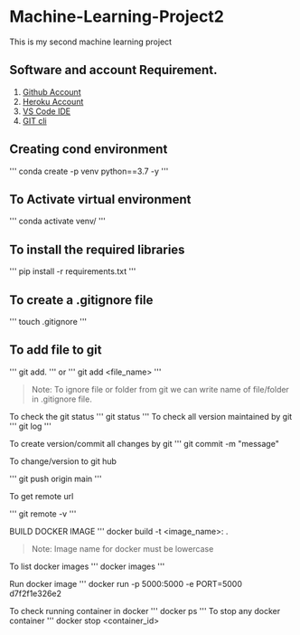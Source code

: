 # Machine-Learning-Project2
This is my second machine learning project 

## Software and account Requirement. 

1. [Github Account](https://github.com)
2. [Heroku Account](https://signup.heroku.com)
3. [VS Code IDE](https://code.visualstudio.com/download)
4. [GIT cli](https://git-scm.com/downloads)

## Creating cond environment 

'''
conda create -p venv python==3.7 -y
'''

## To Activate virtual environment 

'''
conda activate venv/
'''
## To install the required libraries 
'''
pip install -r requirements.txt
'''
## To create a .gitignore file
'''
touch .gitignore
'''

## To add file to git 
'''
git add. 
'''
or 
'''
git add <file_name>
'''
> Note: To ignore file or folder from git we can write name of file/folder in .gitignore file. 

To check the git status 
'''
git status
'''
To check all version maintained by git
'''
git log
'''

To create version/commit all changes by git 
'''
git commit -m "message"

To change/version to git hub 

'''
git push origin main
'''

To get remote url 

''' 
git remote -v
'''


BUILD DOCKER IMAGE
'''
docker build -t <image_name>:<tagname> .

> Note: Image name for docker must be lowercase 

To list docker images 
'''
docker images
'''

Run docker image
'''
docker run -p 5000:5000 -e PORT=5000 d7f2f1e326e2

To check running container in docker
'''
docker ps
'''
To stop any docker container
'''
docker stop <container_id>
